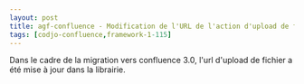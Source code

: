 ```yaml
---
layout: post
title: agf-confluence - Modification de l'URL de l'action d'upload de fichier
tags: [codjo-confluence,framework-1-115]
---
```

Dans le cadre de la migration vers confluence 3.0, l'url d'upload de fichier a été mise à jour dans la librairie.
